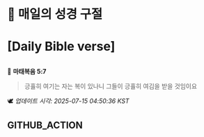 # 🙏 매일의 성경 구절
# [Daily Bible verse]
##
<!-- START_BIBLE_VERSE -->
📖 **마태복음 5:7**
> 긍휼히 여기는 자는 복이 있나니 그들이 긍휼히 여김을 받을 것임이요

🕊️ _업데이트 시각: 2025-07-15 04:50:36 KST_
  <!-- END_BIBLE_VERSE -->
## GITHUB_ACTION
